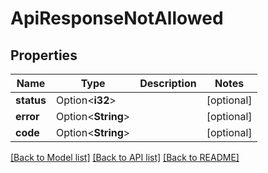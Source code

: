 # ApiResponseNotAllowed

## Properties

Name | Type | Description | Notes
------------ | ------------- | ------------- | -------------
**status** | Option<**i32**> |  | [optional]
**error** | Option<**String**> |  | [optional]
**code** | Option<**String**> |  | [optional]

[[Back to Model list]](../README.md#documentation-for-models) [[Back to API list]](../README.md#documentation-for-api-endpoints) [[Back to README]](../README.md)


